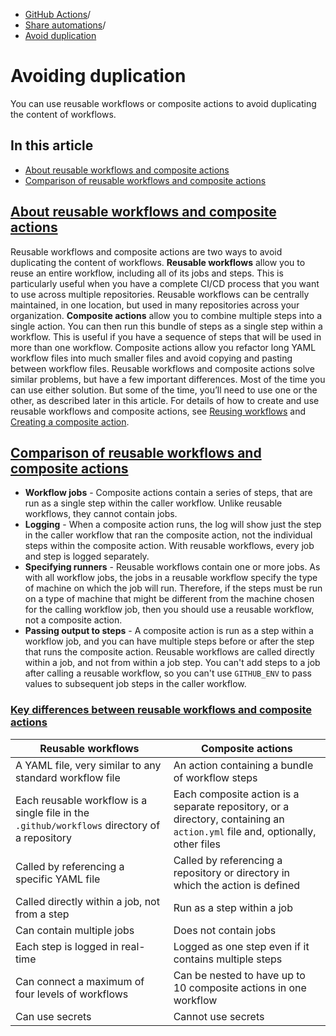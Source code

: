  * [GitHub Actions](https://docs.github.com/en/actions "GitHub Actions")/
  * [Share automations](https://docs.github.com/en/actions/sharing-automations "Share automations")/
  * [Avoid duplication](https://docs.github.com/en/actions/sharing-automations/avoiding-duplication "Avoid duplication")


# Avoiding duplication
You can use reusable workflows or composite actions to avoid duplicating the content of workflows.
## In this article
  * [About reusable workflows and composite actions](https://docs.github.com/en/actions/sharing-automations/avoiding-duplication#about-reusable-workflows-and-composite-actions)
  * [Comparison of reusable workflows and composite actions](https://docs.github.com/en/actions/sharing-automations/avoiding-duplication#comparison-of-reusable-workflows-and-composite-actions)


## [About reusable workflows and composite actions](https://docs.github.com/en/actions/sharing-automations/avoiding-duplication#about-reusable-workflows-and-composite-actions)
Reusable workflows and composite actions are two ways to avoid duplicating the content of workflows.
**Reusable workflows** allow you to reuse an entire workflow, including all of its jobs and steps. This is particularly useful when you have a complete CI/CD process that you want to use across multiple repositories. Reusable workflows can be centrally maintained, in one location, but used in many repositories across your organization.
**Composite actions** allow you to combine multiple steps into a single action. You can then run this bundle of steps as a single step within a workflow. This is useful if you have a sequence of steps that will be used in more than one workflow. Composite actions allow you refactor long YAML workflow files into much smaller files and avoid copying and pasting between workflow files.
Reusable workflows and composite actions solve similar problems, but have a few important differences. Most of the time you can use either solution. But some of the time, you’ll need to use one or the other, as described later in this article.
For details of how to create and use reusable workflows and composite actions, see [Reusing workflows](https://docs.github.com/en/actions/using-workflows/reusing-workflows) and [Creating a composite action](https://docs.github.com/en/actions/creating-actions/creating-a-composite-action).
## [Comparison of reusable workflows and composite actions](https://docs.github.com/en/actions/sharing-automations/avoiding-duplication#comparison-of-reusable-workflows-and-composite-actions)
  * **Workflow jobs** - Composite actions contain a series of steps, that are run as a single step within the caller workflow. Unlike reusable workflows, they cannot contain jobs.
  * **Logging** - When a composite action runs, the log will show just the step in the caller workflow that ran the composite action, not the individual steps within the composite action. With reusable workflows, every job and step is logged separately.
  * **Specifying runners** - Reusable workflows contain one or more jobs. As with all workflow jobs, the jobs in a reusable workflow specify the type of machine on which the job will run. Therefore, if the steps must be run on a type of machine that might be different from the machine chosen for the calling workflow job, then you should use a reusable workflow, not a composite action.
  * **Passing output to steps** - A composite action is run as a step within a workflow job, and you can have multiple steps before or after the step that runs the composite action. Reusable workflows are called directly within a job, and not from within a job step. You can't add steps to a job after calling a reusable workflow, so you can't use `GITHUB_ENV` to pass values to subsequent job steps in the caller workflow.


### [Key differences between reusable workflows and composite actions](https://docs.github.com/en/actions/sharing-automations/avoiding-duplication#key-differences-between-reusable-workflows-and-composite-actions)
Reusable workflows | Composite actions  
---|---  
A YAML file, very similar to any standard workflow file | An action containing a bundle of workflow steps  
Each reusable workflow is a single file in the `.github/workflows` directory of a repository | Each composite action is a separate repository, or a directory, containing an `action.yml` file and, optionally, other files  
Called by referencing a specific YAML file | Called by referencing a repository or directory in which the action is defined  
Called directly within a job, not from a step | Run as a step within a job  
Can contain multiple jobs | Does not contain jobs  
Each step is logged in real-time | Logged as one step even if it contains multiple steps  
Can connect a maximum of four levels of workflows | Can be nested to have up to 10 composite actions in one workflow  
Can use secrets | Cannot use secrets

